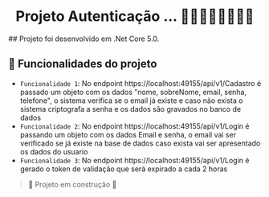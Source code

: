 <h1 align="center">Projeto Autenticação ... 🚀🚀🚀🚀🚀🚀🚀🚀</h1>
## Projeto foi desenvolvido em .Net Core 5.0.


## :hammer: Funcionalidades do projeto

- `Funcionalidade 1`: No endpoint https://localhost:49155/api/v1/Cadastro é passado um objeto com os dados "nome, sobreNome, email, senha, telefone", o sistema verifica se o email já existe e caso não exista o sistema criptografa a senha e os dados são gravados no banco de dados
- `Funcionalidade 2`: No endpoint https://localhost:49155/api/v1/Login é passando um objeto  com os dados Email e senha, o email vai ser verificado se já existe na base de dados caso exista vai ser apresentado os dados do usuario
- `Funcionalidade 3`: No endpoint https://localhost:49155/api/v1/Login é gerado o token de validação que será expirado a cada 2 horas 




> :construction: Projeto em construção :construction:
